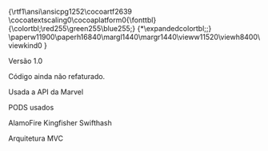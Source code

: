{\rtf1\ansi\ansicpg1252\cocoartf2639
\cocoatextscaling0\cocoaplatform0{\fonttbl}
{\colortbl;\red255\green255\blue255;}
{\*\expandedcolortbl;;}
\paperw11900\paperh16840\margl1440\margr1440\vieww11520\viewh8400\viewkind0
}


Versão 1.0

Código ainda não refaturado.

Usada a API da Marvel

PODS usados

AlamoFire
Kingfisher
Swifthash

Arquitetura MVC
